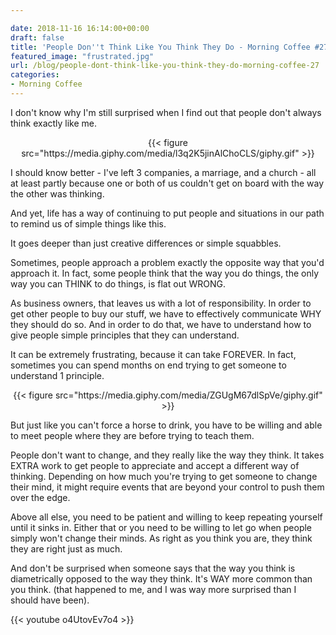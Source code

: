 ```yaml
---

date: 2018-11-16 16:14:00+00:00
draft: false
title: 'People Don''t Think Like You Think They Do - Morning Coffee #27'
featured_image: "frustrated.jpg"
url: /blog/people-dont-think-like-you-think-they-do-morning-coffee-27
categories:
- Morning Coffee
---
```


I don't know why I'm still surprised when I find out that people don't always think exactly like me.  

<center>
{{< figure src="https://media.giphy.com/media/l3q2K5jinAlChoCLS/giphy.gif" >}}
</center>
  
I should know better - I've left 3 companies, a marriage, and a church - all at least partly because one or both of us 
couldn't get on board with the way the other was thinking.  
  
And yet, life has a way of continuing to put people and situations in our path to remind us of simple things like this.  
  
It goes deeper than just creative differences or simple squabbles.   
  
Sometimes, people approach a problem exactly the opposite way that you'd approach it. In fact, some people think that 
the way you do things, the only way you can THINK to do things, is flat out WRONG.  
  
As business owners, that leaves us with a lot of responsibility. In order to get other people to buy our stuff, we have
 to effectively communicate WHY they should do so. And in order to do that, we have to understand how to give people 
 simple principles that they can understand.  
  
It can be extremely frustrating, because it can take FOREVER. In fact, sometimes you can spend months on end trying to 
get someone to understand 1 principle.  

<center>
{{< figure src="https://media.giphy.com/media/ZGUgM67dlSpVe/giphy.gif" >}}
</center>  
  
But just like you can't force a horse to drink, you have to be willing and able to meet people where they are before 
trying to teach them.  
  
People don't want to change, and they really like the way they think. It takes EXTRA work to get people to appreciate 
and accept a different way of thinking. Depending on how much you're trying to get someone to change their mind, it 
might require events that are beyond your control to push them over the edge.  
  
Above all else, you need to be patient and willing to keep repeating yourself until it sinks in. Either that or you need
 to be willing to let go when people simply won't change their minds. As right as you think you are, they think they are
 right just as much.  
  
And don't be surprised when someone says that the way you think is diametrically opposed to the way they think. It's WAY
 more common than you think. (that happened to me, and I was way more surprised than I should have been).
 
{{< youtube o4UtovEv7o4 >}}
